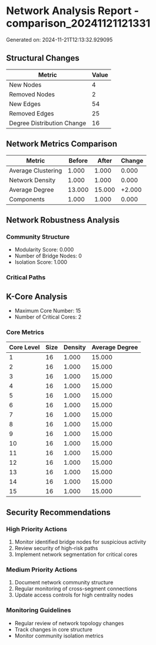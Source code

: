 # Network Analysis Report - comparison_20241121121331

Generated on: 2024-11-21T12:13:32.929095

## Structural Changes
| Metric | Value |
|--------|--------|
| New Nodes | 4 |
| Removed Nodes | 2 |
| New Edges | 54 |
| Removed Edges | 25 |
| Degree Distribution Change | 16 |

## Network Metrics Comparison
| Metric | Before | After | Change |
|--------|---------|--------|---------|
| Average Clustering | 1.000 | 1.000 | 0.000 |
| Network Density | 1.000 | 1.000 | 0.000 |
| Average Degree | 13.000 | 15.000 | +2.000 |
| Components | 1.000 | 1.000 | 0.000 |

## Network Robustness Analysis

### Community Structure
- Modularity Score: 0.000
- Number of Bridge Nodes: 0
- Isolation Score: 1.000

### Critical Paths

## K-Core Analysis

- Maximum Core Number: 15
- Number of Critical Cores: 2

### Core Metrics
| Core Level | Size | Density | Average Degree |
|------------|------|---------|----------------|
| 1 | 16 | 1.000 | 15.000 |
| 2 | 16 | 1.000 | 15.000 |
| 3 | 16 | 1.000 | 15.000 |
| 4 | 16 | 1.000 | 15.000 |
| 5 | 16 | 1.000 | 15.000 |
| 6 | 16 | 1.000 | 15.000 |
| 7 | 16 | 1.000 | 15.000 |
| 8 | 16 | 1.000 | 15.000 |
| 9 | 16 | 1.000 | 15.000 |
| 10 | 16 | 1.000 | 15.000 |
| 11 | 16 | 1.000 | 15.000 |
| 12 | 16 | 1.000 | 15.000 |
| 13 | 16 | 1.000 | 15.000 |
| 14 | 16 | 1.000 | 15.000 |
| 15 | 16 | 1.000 | 15.000 |

## Security Recommendations

### High Priority Actions
1. Monitor identified bridge nodes for suspicious activity
2. Review security of high-risk paths
3. Implement network segmentation for critical cores

### Medium Priority Actions
1. Document network community structure
2. Regular monitoring of cross-segment connections
3. Update access controls for high centrality nodes

### Monitoring Guidelines
- Regular review of network topology changes
- Track changes in core structure
- Monitor community isolation metrics